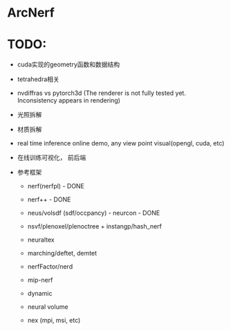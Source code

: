 # ArcNerf


# TODO:
- cuda实现的geometry函数和数据结构
- tetrahedra相关
- nvdiffras vs pytorch3d (The renderer is not fully tested yet. Inconsistency appears in rendering)

- 光照拆解
- 材质拆解

- real time inference online demo, any view point visual(opengl, cuda, etc)
- 在线训练可视化， 前后端

- 参考框架
  - nerf(nerfpl) - DONE
  - nerf++ - DONE
  - neus/volsdf (sdf/occpancy) - neurcon - DONE

  - nsvf/plenoxel/plenoctree + instangp/hash_nerf
  - neuraltex
  - marching/deftet, demtet
  - nerfFactor/nerd
  - mip-nerf
  - dynamic
  - neural volume
  - nex (mpi, msi, etc)
